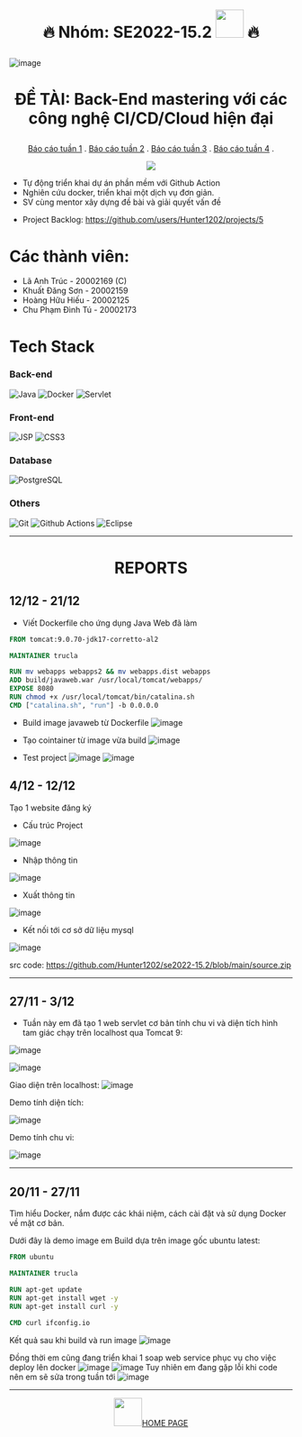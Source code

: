 # <p align="center">🔥 Nhóm: SE2022-15.2 <img src="https://media.giphy.com/media/WUlplcMpOCEmTGBtBW/giphy.gif" width="50"> 🔥</p>
![image](https://scontent.fsgn2-5.fna.fbcdn.net/v/t1.15752-9/318555024_1329625234477079_3514193759606326494_n.png?_nc_cat=104&ccb=1-7&_nc_sid=ae9488&_nc_ohc=c_qTARUiAOYAX_j-7kC&_nc_ht=scontent.fsgn2-5.fna&oh=03_AdSjcKzlW7fPImTIFj62kVm2HulUSDqOa92_CHKXSkyvYQ&oe=63C811BF)
# <p align="center">ĐỀ TÀI: Back-End mastering với các công nghệ CI/CD/Cloud hiện đại</p>
<p align="center">
 <a href="https://github.com/Hunter1202/se2022-15.2#2011---2711">Báo cáo tuần 1</a>
 .
 <a href="https://github.com/Hunter1202/se2022-15.2#2711---312">Báo cáo tuần 2</a>
 .
 <a href="https://github.com/Hunter1202/se2022-15.2#412---1212">Báo cáo tuần 3</a>
 .
 <a href="https://github.com/Hunter1202/se2022-15.2#1212---2112">Báo cáo tuần 4</a>
 .
 </p>
 <p align="center"><img src="https://img.thuthuatphanmem.vn/uploads/2018/10/26/anh-gif-dep-nhat_054957921.gif" </p>
  
  - Tự động triển khai dự án phần mềm với Github Action
  - Nghiên cứu docker, triển khai một dịch vụ đơn giản.
  - SV cùng mentor xây dựng đề bài và giải quyết vấn đề

* Project Backlog: https://github.com/users/Hunter1202/projects/5

# Các thành viên:
* Lã Anh Trúc - 20002169 (C) 
* Khuất Đăng Sơn - 20002159
* Hoàng Hữu Hiếu - 20002125
* Chu Phạm Đình Tú - 20002173

# Tech Stack
### Back-end
![Java](http://img.shields.io/badge/-Java-007396?style=flat-square&logo=java&logoColor=ffffff)
![Docker](https://img.shields.io/badge/-Docker-black?style=flat-square&logo=docker)
![Servlet](https://img.shields.io/badge/Servlets--yellowgreen)
### Front-end
![JSP](https://img.shields.io/badge/-JSP-%23E44D27?style=flat-square&logo=jsp&logoColor=ffffff)
![CSS3](https://img.shields.io/badge/-CSS3-%231572B6?style=flat-square&logo=css3)
### Database
![PostgreSQL](https://img.shields.io/badge/-MySQL-336791?style=flat-square&logo=mysql)
### Others
![Git](https://img.shields.io/badge/-Git-%23F05032?style=flat-square&logo=git&logoColor=%23ffffff)
![Github Actions](http://img.shields.io/badge/-Github%20Actions-2088FF?style=flat-square&logo=github-actions&logoColor=ffffff)
![Eclipse](https://img.shields.io/badge/-Eclipse-purple)
****************************
# <p align="center">REPORTS</p>
## 12/12 - 21/12
- Viết Dockerfile cho ứng dụng Java Web đã làm
```Dockerfile
FROM tomcat:9.0.70-jdk17-corretto-al2

MAINTAINER trucla

RUN mv webapps webapps2 && mv webapps.dist webapps
ADD build/javaweb.war /usr/local/tomcat/webapps/
EXPOSE 8080
RUN chmod +x /usr/local/tomcat/bin/catalina.sh
CMD ["catalina.sh", "run"] -b 0.0.0.0
```
- Build image javaweb từ Dockerfile
![image](https://user-images.githubusercontent.com/94958811/209753554-f03ae1b8-008e-438a-894d-1adcc0fc0b0a.png)

- Tạo cointainer từ image vừa build 
![image](https://user-images.githubusercontent.com/94958811/209753799-2a538667-1a63-46a6-8194-1483d89fc8e8.png)

- Test project
![image](https://user-images.githubusercontent.com/94958811/209753694-30a5a7b9-ddeb-4d17-bbf2-e4691b58a5b0.png)
![image](https://user-images.githubusercontent.com/94958811/209753703-5d014b3d-78d2-42ad-9fbc-fd98a9cdeb36.png)


## 4/12 - 12/12
Tạo 1 website đăng ký 
* Cấu trúc Project

![image](https://user-images.githubusercontent.com/94958811/209757229-ae9ab527-366b-40fe-ae98-00372f0c46af.png)


* Nhập thông tin

![image](https://user-images.githubusercontent.com/94958811/209754269-c9e958c6-76a1-4df8-85df-62ad7a0b45d5.png)

* Xuất thông tin

![image](https://user-images.githubusercontent.com/94958811/207770267-fca57813-7221-4025-a952-a1db7409381e.png)

* Kết nối tới cơ sở dữ liệu mysql

![image](https://user-images.githubusercontent.com/94958811/207770388-c8c83a9a-8cbc-4cbc-90a1-e1096c9d3315.png)

src code: https://github.com/Hunter1202/se2022-15.2/blob/main/source.zip


****************************

## 27/11 - 3/12
- Tuần này em đã tạo 1 web servlet cơ bản tính chu vi và diện tích hình tam giác chạy trên localhost qua Tomcat 9:

![image](https://user-images.githubusercontent.com/94958811/206072188-04eda89b-9248-4358-8940-680d223ae70b.png)

![image](https://user-images.githubusercontent.com/94958811/206072175-d703c276-49c1-4a20-8d76-3cc85dd73d32.png)

Giao diện trên localhost:
![image](https://user-images.githubusercontent.com/94958811/206072163-47e7269a-508c-4742-b40f-ffa597e5d5bc.png)

Demo tính diện tích:

![image](https://user-images.githubusercontent.com/94958811/206072144-cd85f493-71e9-4f2c-ac29-a732f7107ef0.png)

Demo tính chu vi:

![image](https://user-images.githubusercontent.com/94958811/206072119-673cbd43-082e-441f-ac92-e07c67333f4a.png)

****************************

## 20/11 - 27/11

Tìm hiểu Docker, nắm được các khái niệm, cách cài đặt và sử dụng Docker về mặt cơ bản.

Dưới đây là demo image em Build dựa trên image gốc ubuntu latest:
```Dockerfile
FROM ubuntu

MAINTAINER trucla

RUN apt-get update
RUN apt-get install wget -y
RUN apt-get install curl -y

CMD curl ifconfig.io
```

Kết quả sau khi build và run image
![image](https://user-images.githubusercontent.com/94958811/206072319-7c490c21-6bfa-4330-8902-25044eda19d5.png)

Đồng thời em cũng đang triển khai 1 soap web service phục vụ cho việc deploy lên docker
![image](https://user-images.githubusercontent.com/94958811/206072345-19f79576-df34-43fa-8f77-a75730723e62.png)
![image](https://user-images.githubusercontent.com/94958811/206072358-587decce-eea9-4321-bd9e-193ed6b93cf0.png)
Tuy nhiên em đang gặp lỗi khi code nên em sẽ sửa trong tuần tới
![image](https://user-images.githubusercontent.com/94958811/206072368-c4955038-e72a-4cd1-9c12-029edafbdad4.png)

****************************
<p align="center"><img src="https://media.giphy.com/media/VgCDAzcKvsR6OM0uWg/giphy.gif" width="50"><a href="https://github.com/Hunter1202/se2022-15.2#-nh%C3%B3m-se2022-152-">HOME PAGE</a></p>


